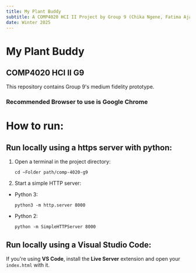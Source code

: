 ```yaml
---
title: My Plant Buddy
subtitle: A COMP4020 HCI II Project by Group 9 (Chika Ngene, Fatima Aja, Faiza Salami, Jasmin Bissonnette, and Ryan Mack)
date: Winter 2025
---
```


# My Plant Buddy
## COMP4020 HCI II G9

This repository contains Group 9's medium fidelity prototype. 

### **Recommended Browser to use is Google Chrome**

How to run:
===========

Run locally using a https server with python:
---------------------------------------------
1. Open a terminal in the project directory:
    ```
    cd ~Folder path/comp-4020-g9 
    ```
2. Start a simple HTTP server:  
- Python 3:  
    ```
    python3 -m http.server 8000
    ```
- Python 2:  
    ```
    python -m SimpleHTTPServer 8000
    ```
Run locally using a Visual Studio Code:
----------------------------------------
If you're using **VS Code**, install the **Live Server** extension and open your `index.html` with it.


